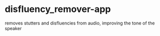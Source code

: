 # disfluency_remover-app
removes stutters and disfluencies from audio, improving the tone of the speaker
